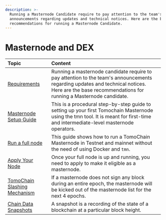 ```yaml
---
description: >-
  Running a Masternode Candidate require to pay attention to the team's
  announcements regarding updates and technical notices. Here are the base
  recommendations for running a Masternode Candidate.
---
```


# Masternode and DEX

| Topic | Content |
| :--- | :--- |
| [Requirements](masternode/requirements.md) | Running a masternode candidate require to pay attention to the team's announcements regarding updates and technical notices. Here are the base recommendations for running a Masternode candidate. |
| [Masternode Setup Guide](masternode/masternode-setup-guide.md) | This is a procedural step-by-step guide to setting up your first Tomochain Masternode using the tmn tool. It is meant for first-time and intermediate-level masternode operators. |
| [Run a full node](masternode/run-a-full-node/) | This guide shows how to run a TomoChain Masternode in Testnet and mainnet without the need of using Docker and `tmn`. |
| [Apply Your Node ](masternode/apply-your-node.md) | Once your full node is up and running, you need to apply to make it eligible as a masternode. |
| [TomoChain Slashing Mechanism](masternode/tomochain-slashing-mechanism.md) | If a masternode does not sign any block during an entire epoch, the masternode will be kicked out of the masternode list for the next 4 epochs. |
| [Chain Data Snapshots](masternode/chain-data-snapshots.md) | A snapshot is a recording of the state of a blockchain at a particular block height. |



